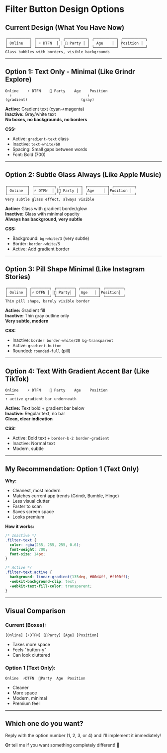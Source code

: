 # Filter Button Design Options

## Current Design (What You Have Now)
```
┌──────────┐ ┌──────────┐ ┌──────────┐ ┌──────────┐ ┌──────────┐
│ Online   │ │ ⚡ DTFN  │ │ 🥳 Party │ │   Age    │ │ Position │
└──────────┘ └──────────┘ └──────────┘ └──────────┘ └──────────┘
Glass bubbles with borders, visible backgrounds
```

---

## Option 1: Text Only - Minimal (Like Grindr Explore)
```
Online    ⚡ DTFN    🥳 Party    Age    Position
  ↑                                  ↑
(gradient)                        (gray)
```

**Active:** Gradient text (cyan→magenta)  
**Inactive:** Gray/white text  
**No boxes, no backgrounds, no borders**

**CSS:**
- Active: `gradient-text` class
- Inactive: `text-white/60`
- Spacing: Small gaps between words
- Font: Bold (700)

---

## Option 2: Subtle Glass Always (Like Apple Music)
```
┌─────────┐ ┌─────────┐ ┌─────────┐ ┌─────────┐ ┌─────────┐
│ Online  │ │⚡ DTFN  │ │🥳 Party │ │  Age    │ │Position │
└─────────┘ └─────────┘ └─────────┘ └─────────┘ └─────────┘
Very subtle glass effect, always visible
```

**Active:** Glass with gradient border/glow  
**Inactive:** Glass with minimal opacity  
**Always has background, very subtle**

**CSS:**
- Background: `bg-white/3` (very subtle)
- Border: `border-white/5`
- Active: Add gradient border

---

## Option 3: Pill Shape Minimal (Like Instagram Stories)
```
┌────────┐ ┌────────┐ ┌────────┐ ┌────────┐ ┌────────┐
│ Online │ │⚡ DTFN │ │🥳 Party│ │  Age   │ │Position│
└────────┘ └────────┘ └────────┘ └────────┘ └────────┘
Thin pill shape, barely visible border
```

**Active:** Gradient fill  
**Inactive:** Thin gray outline only  
**Very subtle, modern**

**CSS:**
- Inactive: `border border-white/20 bg-transparent`
- Active: `gradient-button`
- Rounded: `rounded-full` (pill)

---

## Option 4: Text With Gradient Accent Bar (Like TikTok)
```
Online    ⚡ DTFN    🥳 Party    Age    Position
────        
↑ active gradient bar underneath
```

**Active:** Text bold + gradient bar below  
**Inactive:** Regular text, no bar  
**Clean, clear indication**

**CSS:**
- Active: Bold text + `border-b-2 border-gradient`
- Inactive: Normal text
- Modern, subtle

---

## My Recommendation: **Option 1 (Text Only)**

**Why:**
- Cleanest, most modern
- Matches current app trends (Grindr, Bumble, Hinge)
- Less visual clutter
- Faster to scan
- Saves screen space
- Looks premium

**How it works:**
```css
/* Inactive */
.filter-text {
  color: rgba(255, 255, 255, 0.6);
  font-weight: 700;
  font-size: 14px;
}

/* Active */
.filter-text.active {
  background: linear-gradient(135deg, #00d4ff, #ff00ff);
  -webkit-background-clip: text;
  -webkit-text-fill-color: transparent;
}
```

---

## Visual Comparison

### Current (Boxes):
`[Online] [⚡DTFN] [🥳Party] [Age] [Position]`
- Takes more space
- Feels "button-y"
- Can look cluttered

### Option 1 (Text Only):
`Online  ⚡DTFN  🥳Party  Age  Position`
- Cleaner
- More space
- Modern, minimal
- Premium feel

---

## Which one do you want?

Reply with the option number (1, 2, 3, or 4) and I'll implement it immediately!

**Or** tell me if you want something completely different! 🎨
